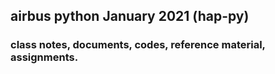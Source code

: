 ## airbus python January 2021 (hap-py)
### class notes, documents, codes, reference material, assignments. 
